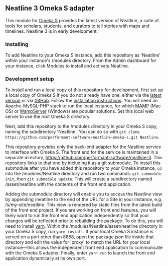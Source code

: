## Neatline 3 Omeka S adapter

This module for [Omeka S](http://omeka.org/s/) provides the latest version of Neatline, a suite of tools for scholars, students, and curators to tell stories with maps and timelines. Neatline 3 is in early development.

### Installing
To add Neatline to your Omeka S instance, add this repository as 'Neatline' within your instance's /modules directory. From the Admin dashboard for your instance, click Modules to install and activate Neatline.

### Development setup
To install and run a local copy of this repository for development, first set up a local copy of Omeka S if you do not already have one, either via the [latest version](http://omeka.org/s/) or via [GitHub](https://github.com/omeka/omeka-s). Follow the [installation instructions](http://omeka.org/s/docs/user-manual/install/). You will need an Apache-MySQL-PHP stack to run the local instance, for which [MAMP](https://www.mamp.info/en/) (Mac OS) or [WampServer](https://sourceforge.net/projects/wampserver/) (Windows) are popular solutions. Set this local web server to use the root Omeka S directory.

Next, add this repository to the /modules directory in your Omeka S copy, naming the subdirectory 'Neatline'. You can do so with `git clone https://github.com/performant-software/neatline-omeka-s.git Neatline`.

This repository provides only the back-end adapter for the Neatline service to interface with Omeka S. The front end for the service is maintained in a separate directory, https://github.com/performant-software/neatline-3. This repository links to that one by including it as a git submodule. To install this submodule after you have added this repository to your Omeka instance, `cd` into the /modules/Neatline directory and run two commands: `git submodule init`, then `git submodule update`. This will create a subdirectory named /asset/neatline with the contents of the front end application.

Adding the submodule directory will enable you to access the Neatline view by appending /neatline to the end of the URL for a Site in your instance, e.g. /s/my-site/neatline. This view is rendered by static files from the latest build of the front end project. If you are working on front end features, you will likely want to run the front end application independently so that your changes will be reflected prior to rebuilding the package. To do this, you will need to install [yarn](https://yarnpkg.com/en/). Within the /modules/Neatline/asset/neatline directory in your Omeka S copy, run `yarn install`. If your local Omeka S instance is served on a port other than 8888, open the package.json file inside that directory and edit the value for 'proxy' to match the URL for your local instance—this allows the independent front end application to communicate with the Omeka S adapter. Finally, enter `yarn run` to launch the front end application dynamically at its own port.
